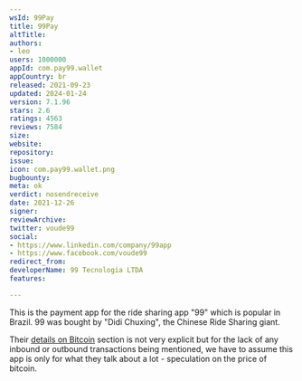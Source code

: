 ```yaml
---
wsId: 99Pay
title: 99Pay
altTitle: 
authors:
- leo
users: 1000000
appId: com.pay99.wallet
appCountry: br
released: 2021-09-23
updated: 2024-01-24
version: 7.1.96
stars: 2.6
ratings: 4563
reviews: 7584
size: 
website: 
repository: 
issue: 
icon: com.pay99.wallet.png
bugbounty: 
meta: ok
verdict: nosendreceive
date: 2021-12-26
signer: 
reviewArchive: 
twitter: voude99
social:
- https://www.linkedin.com/company/99app
- https://www.facebook.com/voude99
redirect_from: 
developerName: 99 Tecnologia LTDA
features: 

---
```


This is the payment app for the ride sharing app "99" which is popular in
Brazil. 99 was bought by "Didi Chuxing", the Chinese Ride Sharing giant.

Their
[details on Bitcoin](https://99app.com/99pay/novo-app/bitcoin/) section is not
very explicit but for the lack of any inbound or outbound transactions being
mentioned, we have to assume this app is only for what they talk about a lot -
speculation on the price of bitcoin.
